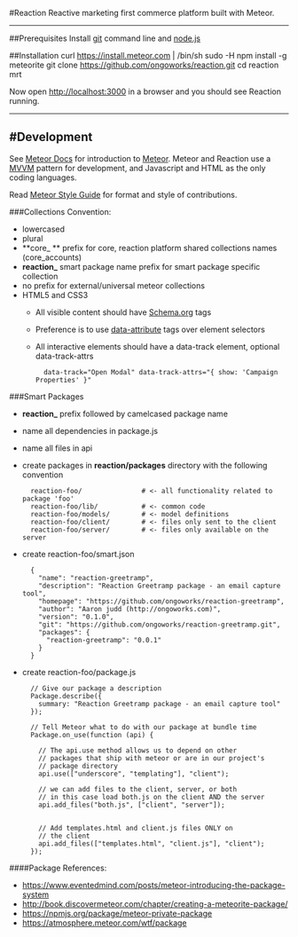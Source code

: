#Reaction
Reactive marketing first commerce platform built with Meteor.

---
##Prerequisites
Install [git](https://github.com/blog/1510-installing-git-from-github-for-mac) command line and [node.js](http://nodejs.org/)
		
##Installation
      curl https://install.meteor.com | /bin/sh
      sudo -H npm install -g meteorite
      git clone https://github.com/ongoworks/reaction.git
      cd reaction
      mrt

Now open [http://localhost:3000](http://localhost:3000) in a browser and you should see Reaction running.

---	 
#Development
---	

See [Meteor Docs](http://docs.meteor.com) for introduction to [Meteor](http://meteor.com). Meteor and Reaction use a [MVVM](http://en.wikipedia.org/wiki/Model_View_ViewModel) pattern for development, and Javascript and HTML as the only coding languages.

Read [Meteor Style Guide](https://github.com/meteor/meteor/wiki/Meteor-Style-Guide) for format and style of contributions.

###Collections
Convention:

* lowercased
* plural
* **core_ **  prefix for core, reaction platform shared collections names (core_accounts)
* **reaction_** smart package name prefix for smart package specific collection
* no prefix for external/universal meteor collections
* HTML5 and CSS3 
	*  All visible content should have [Schema.org](http://schema.org/docs/full.html) tags
	*  Preference is to use [data-attribute](http://www.w3.org/TR/2011/WD-html5-20110525/elements.html) tags over element selectors
	* All interactive elements should have a data-track element, optional data-track-attrs
			
			data-track="Open Modal" data-track-attrs="{ show: 'Campaign Properties' }"


###Smart Packages

* **reaction_**  prefix followed by camelcased package name
* name all dependencies in package.js
* name all files in api
* create packages in **reaction/packages** directory with the following convention

		reaction-foo/               # <- all functionality related to package 'foo'
		reaction-foo/lib/           # <- common code
		reaction-foo/models/        # <- model definitions
		reaction-foo/client/        # <- files only sent to the client
		reaction-foo/server/        # <- files only available on the server
* create reaction-foo/smart.json

		{
		  "name": "reaction-greetramp",
		  "description": "Reaction Greetramp package - an email capture tool",
		  "homepage": "https://github.com/ongoworks/reaction-greetramp",
		  "author": "Aaron judd (http://ongoworks.com)",
		  "version": "0.1.0",
		  "git": "https://github.com/ongoworks/reaction-greetramp.git",
		  "packages": {
		    "reaction-greetramp": "0.0.1"
		  }
		}

* create reaction-foo/package.js

		// Give our package a description
		Package.describe({
		  summary: "Reaction Greetramp package - an email capture tool"
		});
		
		// Tell Meteor what to do with our package at bundle time
		Package.on_use(function (api) {
		
		  // The api.use method allows us to depend on other
		  // packages that ship with meteor or are in our project's
		  // package directory
		  api.use(["underscore", "templating"], "client");
		
		  // we can add files to the client, server, or both
		  // in this case load both.js on the client AND the server
		  api.add_files("both.js", ["client", "server"]);
		
		
		  // Add templates.html and client.js files ONLY on
		  // the client
		  api.add_files(["templates.html", "client.js"], "client");
		});
####Package References:

* https://www.eventedmind.com/posts/meteor-introducing-the-package-system
* http://book.discovermeteor.com/chapter/creating-a-meteorite-package/
* https://npmjs.org/package/meteor-private-package
* https://atmosphere.meteor.com/wtf/package
